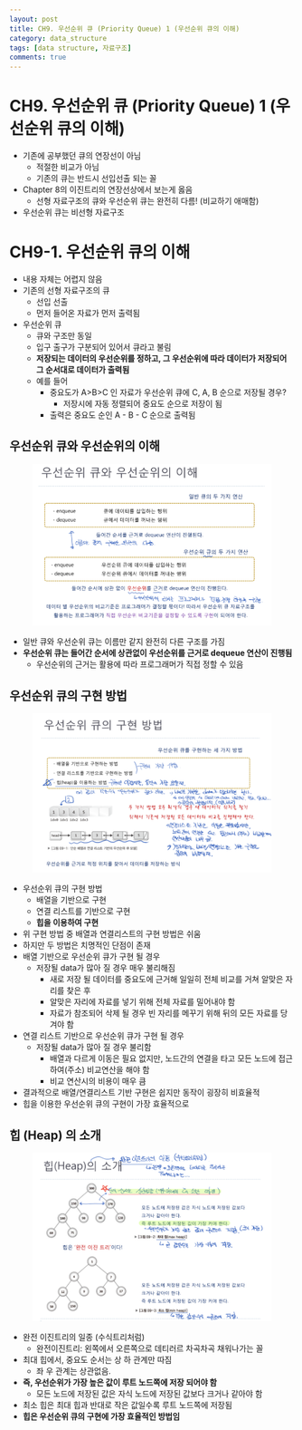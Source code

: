 ```yaml
---
layout: post
title: CH9. 우선순위 큐 (Priority Queue) 1 (우선순위 큐의 이해)
category: data_structure
tags: [data structure, 자료구조]
comments: true
---
```


# CH9. 우선순위 큐 (Priority Queue) 1 (우선순위 큐의 이해)
- 기존에 공부했던 큐의 연장선이 아님
  - 적절한 비교가 아님
  - 기존의 큐는 반드시 선입선출 되는 꼴
- Chapter 8의 이진트리의 연장선상에서 보는게 옳음
  - 선형 자료구조의 큐와 우선순위 큐는 완전히 다름! (비교하기 애매함)
- 우선순위 큐는 비선형 자료구조

# CH9-1. 우선순위 큐의 이해
- 내용 자체는 어렵지 않음
- 기존의 선형 자료구조의 큐
  - 선입 선출
  - 먼저 들어온 자료가 먼저 출력됨
- 우선순위 큐
  - 큐와 구조만 동일
  - 입구 출구가 구분되어 있어서 큐라고 불림
  - __저장되는 데이터의 우선순위를 정하고, 그 우선순위에 따라 데이터가 저장되어 그 순서대로 데이터가 출력됨__
  - 예를 들어
    - 중요도가 A>B>C 인 자료가 우선순위 큐에 C, A, B 순으로 저장될 경우?
      - 저장시에 자동 정렬되어 중요도 순으로 저장이 됨
    - 출력은 중요도 순인 A - B - C 순으로 출력됨

## 우선순위 큐와 우선순위의 이해

<center>
<figure>
<img src="/assets/post_img/data_structure/2019-08-06-data_structure/fig1.PNG" alt="views">
<figcaption> </figcaption>
</figure>
</center>

- 일반 큐와 우선순위 큐는 이름만 같지 완전히 다른 구조를 가짐
- __우선순위 큐는 들어간 순서에 상관없이 우선순위를 근거로 dequeue 연산이 진행됨__
  - 우선순위의 근거는 활용에 따라 프로그래머가 직접 정할 수 있음

## 우선순위 큐의 구현 방법

<center>
<figure>
<img src="/assets/post_img/data_structure/2019-08-06-data_structure/fig2.PNG" alt="views">
<figcaption> </figcaption>
</figure>
</center>

- 우선순위 큐의 구현 방법
  - 배열을 기반으로 구현
  - 연결 리스트를 기반으로 구현
  - __힙을 이용하여 구현__
- 위 구현 방법 중 배열과 연결리스트의 구현 방법은 쉬움
- 하지만 두 방법은 치명적인 단점이 존재
- 배열 기반으로 우선순위 큐가 구현 될 경우
  - 저장될 data가 많아 질 경우 매우 불리해짐
    - 새로 저장 될 데이터를 중요도에 근거해 일일히 전체 비교를 거쳐 알맞은 자리를 찾은 후
    - 알맞은 자리에 자료를 넣기 위해 전체 자료를 밀어내야 함
    - 자료가 참조되어 삭제 될 경우 빈 자리를 메꾸기 위해 뒤의 모든 자료를 당겨야 함
- 연결 리스트 기반으로 우선순위 큐가 구현 될 경우
  - 저장될 data가 많아 질 경우 불리함
    - 배열과 다르게 이동은 필요 없지만, 노드간의 연결을 타고 모든 노드에 접근하여(주소) 비교연산을 해야 함
    - 비교 연산시의 비용이 매우 큼
- 결과적으로 배열/연결리스트 기반 구현은 쉽지만 동작이 굉장히 비효율적
- 힙을 이용한 우선순위 큐의 구현이 가장 효율적으로 

## 힙 (Heap) 의 소개

<center>
<figure>
<img src="/assets/post_img/data_structure/2019-08-06-data_structure/fig3.PNG" alt="views">
<figcaption> </figcaption>
</figure>
</center>

- 완전 이진트리의 일종 (수식트리처럼)
  - 완전이진트리: 왼쪽에서 오른쪽으로 데티러르 차곡차곡 채워나가는 꼴
- 최대 힙에서, 중요도 순서는 상 하 관계만 따짐
  - 좌 우 관계는 상관없음.
- __즉, 우선순위가 가장 높은 값이 루트 노드쪽에 저장 되어야 함__
  - 모든 노드에 저장된 값은 자식 노드에 저장된 값보다 크거나 같아야 함
- 최소 힙은 최대 힙과 반대로 작은 값일수록 루트 노드쪽에 저장됨
- __힙은 우선순위 큐의 구현에 가장 효율적인 방법임__

